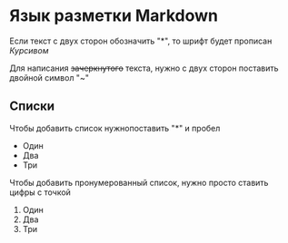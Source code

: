 # Язык разметки Markdown

Если текст с двух сторон обозначить "*", то шрифт будет прописан *Курсивом* 

Для написания ~~зачеркнутого~~ текста, нужно с двух сторон поставить двойной символ "~" 

## Списки
Чтобы добавить список нужнопоставить "*" и пробел
* Один
* Два
* Три

Чтобы добавить пронумерованный список, нужно просто ставить цифры с точкой
1. Один
2. Два
3. Три

